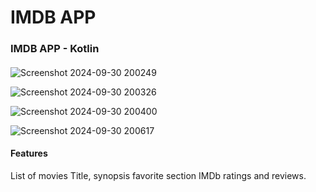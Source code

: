 # IMDB APP
### IMDB APP - Kotlin 

####

![Screenshot 2024-09-30 200249](https://github.com/user-attachments/assets/90002772-4ef2-4126-a361-8936a93c1d99)




![Screenshot 2024-09-30 200326](https://github.com/user-attachments/assets/7603ad26-1f5a-4dcb-9266-873702e75e85)

![Screenshot 2024-09-30 200400](https://github.com/user-attachments/assets/b716fde0-23fa-40d7-bee9-abee68382b1f)


 ![Screenshot 2024-09-30 200617](https://github.com/user-attachments/assets/8e77e1b3-071d-43bb-aeaf-da4df94128f5)
 

#### Features 
List of movies
Title, synopsis
favorite section
IMDb ratings and reviews.
